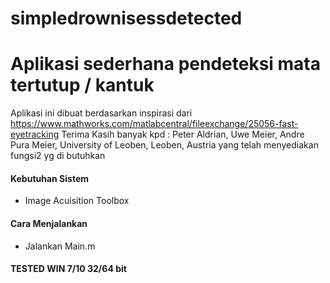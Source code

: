 # simpledrownisessdetected
# Aplikasi sederhana pendeteksi mata tertutup / kantuk
Aplikasi ini dibuat berdasarkan inspirasi dari https://www.mathworks.com/matlabcentral/fileexchange/25056-fast-eyetracking
Terima Kasih banyak kpd : Peter Aldrian, Uwe Meier, Andre Pura
Meier, University of Leoben, Leoben, Austria yang telah menyediakan fungsi2 yg di butuhkan
#### Kebutuhan Sistem
- Image Acuisition Toolbox
#### Cara Menjalankan
- Jalankan Main.m
#### TESTED WIN 7/10 32/64 bit
